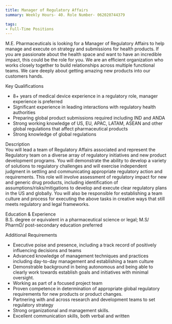 ```yaml
---
title: Manager of Regulatory Affairs
summary: Weekly Hours- 40. Role Number- 062020744379

tags:
- Full-Time Positions
---
```

M.E. Pharmaceuticals is looking for a Manager of Regulatory Affairs to help manage and execute on strategy and submissions for health products. If you are passionate about the health space and want to have an incredible impact, this could be the role for you. We are an efficient organization who works closely together to build relationships across multiple functional teams. We care deeply about getting amazing new products into our customers hands.

Key Qualifications
- 8+ years of medical device experience in a regulatory role, manager experience is preferred
- Significant experience in leading interactions with regulatory health authorities
- Preparing global product submissions required including IND and ANDA
- Strong working knowledge of US, EU, APAC, LATAM, ASEAN and other global regulations that affect pharmaceutical products
- Strong knowledge of global regulations 

Description <br>
You will lead a team of Regulatory Affairs associated and represent the Regulatory team on a diverse array of regulatory initiatives and new product development programs. You will demonstrate the ability to develop a variety of solutions to regulatory challenges and will exercise independent judgment in settling and communicating appropriate regulatory action and requirements. This role will involve assessment of regulatory impact for new and generic drug products, including identification of assumptions/risks/mitigations to develop and execute clear regulatory plans in the US and globally. You will also be responsible for establishing a team culture and process for executing the above tasks in creative ways that still meets regulatory and legal frameworks.

Education & Experience <br>
B.S. degree or equivalent in a pharmaceutical science or legal; M.S/ PharmD/ post-secondary education preferred

Additional Requirements <br>
- Executive poise and presence, including a track record of positively influencing decisions and teams
- Advanced knowledge of management techniques and practices including day-to-day management and establishing a team culture
- Demonstrable background in being autonomous and being able to clearly work towards establish goals and initiatives with minimal oversight.
- Working as part of a focused project team
- Proven competence in determination of appropriate global regulatory requirements for new products or product changes.
- Partnering with and across research and development teams to set regulatory strategy
- Strong organizational and management skills.
- Excellent communication skills, both verbal and written


